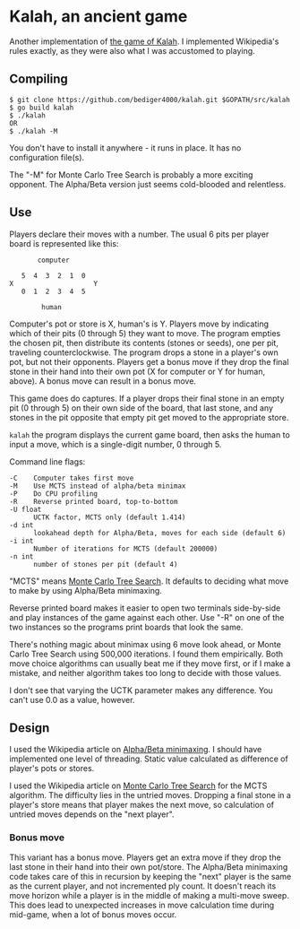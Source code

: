# Kalah, an ancient game

Another implementation of [the game of Kalah](https://en.wikipedia.org/wiki/Kalah).
I implemented Wikipedia's rules exactly, as they were also what I was
accustomed to playing.

## Compiling

    $ git clone https://github.com/bediger4000/kalah.git $GOPATH/src/kalah
    $ go build kalah
    $ ./kalah
    OR
    $ ./kalah -M

You don't have to install it anywhere - it runs in place.
It has no configuration file(s).

The "-M" for Monte Carlo Tree Search is probably a
more exciting opponent.
The Alpha/Beta version just seems cold-blooded and relentless.

## Use

Players declare their moves with a number.
The usual 6 pits per player board is represented like this:

           computer

       5  4  3  2  1  0
    X                    Y
       0  1  2  3  4  5

            human

Computer's pot or store is X, human's is Y.
Players move by indicating which of their pits (0 through 5)
they want to move.
The program empties the chosen pit,
then distribute its contents (stones or seeds),
one per pit, traveling counterclockwise.
The program drops a stone in a player's own pot,
but not their opponents.
Players get a bonus move if they drop the final stone
in their hand into their own pot (X for computer or Y for human, above).
A bonus move can result in a bonus move.

This game does do captures.
If a player drops their final stone in an empty pit (0 through 5)
on their own side of the board,
that last stone,
and any stones in the pit opposite that empty pit get moved to the appropriate store.

`kalah` the program displays the current game board,
then asks the human to input a move, which is a single-digit
number, 0 through 5.

Command line flags:

    -C    Computer takes first move
    -M    Use MCTS instead of alpha/beta minimax
    -P    Do CPU profiling
    -R    Reverse printed board, top-to-bottom
    -U float
          UCTK factor, MCTS only (default 1.414)
    -d int
          lookahead depth for Alpha/Beta, moves for each side (default 6)
    -i int
          Number of iterations for MCTS (default 200000)
    -n int
          number of stones per pit (default 4)


"MCTS" means [Monte Carlo Tree Search](http://mcts.ai/).
It defaults to deciding what move to make by using Alpha/Beta minimaxing.

Reverse printed board makes it easier to open two terminals side-by-side
and play instances of the game against each other. Use "-R" on one of the
two instances so the programs print boards that look the same.

There's nothing magic about minimax using 6 move look ahead,
or Monte Carlo Tree Search using 500,000 iterations.
I found them empirically.
Both move choice algorithms can usually beat me if they move first,
or if I make a mistake,
and neither algorithm takes too long to decide with those values.

I don't see that varying the UCTK parameter makes any difference.
You can't use 0.0 as a value, however.

## Design

I used the Wikipedia article on [Alpha/Beta minimaxing](https://en.wikipedia.org/wiki/Alpha%E2%80%93beta_pruning).
I should have implemented one level of threading.
Static value calculated as difference of player's pots or stores.

I used the Wikipedia article on
[Monte Carlo Tree Search](https://en.wikipedia.org/wiki/Monte_Carlo_tree_search#Principle_of_operation)
for the MCTS algorithm.
The difficulty lies in the untried moves.
Dropping a final stone in a player's store means that player makes the
next move, so calculation of untried moves depends on the "next player".

### Bonus move

This variant has a bonus move.
Players get an extra move if they drop the last stone in their
hand into their own pot/store.
The Alpha/Beta minimaxing code takes care of this in recursion
by keeping the "next" player is the same as the current player,
and not incremented ply count.
It doesn't reach its move horizon while a player is in the middle
of making a multi-move sweep.
This does lead to unexpected increases in move calculation time
during mid-game, when a lot of bonus moves occur.

